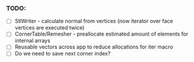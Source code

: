 ### TODO:
- [ ] StlWriter - calculate normal from vertices (now iterator over face vertices are executed twice)
- [ ] CornerTable/Remesher - preallocate estimated amount of elements for internal arrays
- [ ] Reusable vectors across app to reduce allocations for iter macro
- [ ] Do we need to save next corner index? 